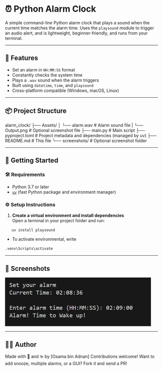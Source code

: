 # ⏰ Python Alarm Clock

A simple command-line Python alarm clock that plays a sound when the current time matches the alarm time. Uses the `playsound` module to trigger an audio alert, and is lightweight, beginner-friendly, and runs from your terminal.

---

## 🧩 Features

- Set an alarm in `HH:MM:SS` format  
- Constantly checks the system time  
- Plays a `.wav` sound when the alarm triggers  
- Built using `datetime`, `time`, and `playsound`  
- Cross-platform compatible (Windows, macOS, Linux)

---

## 📦 Project Structure

  alarm_clock/
  ├── Assets/
  │   └── alarm.wav        # Alarm sound file
  |   └── Output.png       # Optional screenshot file
  ├── main.py              # Main script
  ├── pyproject.toml       # Project metadata and dependencies (managed by uv)
  ├── README.md            # This file
  └── screenshots/         # Optional screenshot folder

 
---

## 🚀 Getting Started

### 🛠 Requirements

- Python 3.7 or later
- [`uv`](https://github.com/astral-sh/uv) (fast Python package and environment manager)

### ⚙️ Setup Instructions

1. **Create a virtual environment and install dependencies**  
   Open a terminal in your project folder and run:

```bash
   uv install playsound
```

- To activate environmental, write

```bash
.venv\Scripts\activate
```
---

## **📸 Screenshots**

![Output](Assets/Output.png)

---

## **🧑‍💻 Author**

Made with 🐍 and ☕ by [Osama bin Adnan]
Contributions welcome! Want to add snooze, multiple alarms, or a GUI? Fork it and send a PR!
